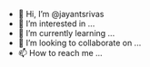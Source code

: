 - 👋 Hi, I’m @jayantsrivas
- 👀 I’m interested in ...
- 🌱 I’m currently learning ...
- 💞️ I’m looking to collaborate on ...
- 📫 How to reach me ...

<!---
jayantsrivas/jayantsrivas is a ✨ special ✨ repository because its `README.md` (this file) appears on your GitHub profile.
You can click the Preview link to take a look at your changes.
--->
